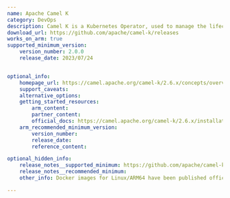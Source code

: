 ```yaml
---
name: Apache Camel K
category: DevOps
description: Camel K is a Kubernetes Operator, used to manage the lifecycle of Camel workloads on the cloud. Camel K can manage aspects like build and deploy, only deploy, and any other operational aspect like promoting across environments, monitoring, resource tuning, upgrades, interactions with Knative and Kafka, etc. 
download_url: https://github.com/apache/camel-k/releases
works_on_arm: true
supported_minimum_version:
    version_number: 2.0.0
    release_date: 2023/07/24


optional_info:
    homepage_url: https://camel.apache.org/camel-k/2.6.x/concepts/overview.html
    support_caveats:
    alternative_options:
    getting_started_resources:
        arm_content:
        partner_content:
        official_docs: https://camel.apache.org/camel-k/2.6.x/installation/installation.html
    arm_recommended_minimum_version:
        version_number:
        release_date:
        reference_content:

optional_hidden_info:
    release_notes__supported_minimum: https://github.com/apache/camel-k/releases/tag/v2.0.0
    release_notes__recommended_minimum:
    other_info: Docker images for Linux/ARM64 have been published officially on DockerHub since version 2.0.0.

---
```


